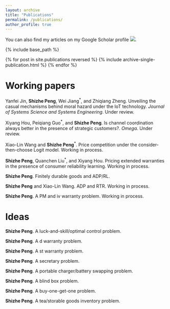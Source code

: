 ```yaml
---
layout: archive
title: "Publications"
permalink: /publications/
author_profile: true
---
```


You can also find my articles on my Google Scholar profile <a href='https://scholar.google.com/citations?user=V2KUfigAAAAJ&hl'><img src="https://img.shields.io/badge/citations%20-118-9cf?style=flat-square&logo=Google%20Scholar&labelColor=f6f6f6&color=9cf&style=flat&label=citations"></a>.

{% include base_path %}

{% for post in site.publications reversed %}
  {% include archive-single-publication.html %}
{% endfor %}

Working papers
======

Yanfei Jin, <b>Shizhe Peng</b>, Wei Jiang<sup>*</sup>, and Zhiqiang Zheng. Unveiling the casual mechanisms behind moral hazard under the IoT technology. <i>Journal of Systems Science and Systems Engineering</i>. Under review.

Xiyang Hou, Peiqiang Guo<sup>*</sup>, and <b>Shizhe Peng</b>. Is channel coordination always better in the presence of strategic customers?. <i>Omega</i>. Under review.

Xiao-Lin Wang and <b>Shizhe Peng</b><sup>*</sup>. Price competition under the consider-then-choose Logit model. Working in process.

<b>Shizhe Peng</b>, Quanchen Liu<sup>*</sup>, and Xiyang Hou. Pricing extended warranties in the presence of consumer reliability learning. Working in process.

<b>Shizhe Peng</b>. Finitely durable goods and ADP/RL.

<b>Shizhe Peng</b> and Xiao-Lin Wang. ADP and RTR. Working in process.

<b>Shizhe Peng</b>. A PM and iv warranty problem. Working in process.

Ideas
======

<b>Shizhe Peng</b>. A luck-and-skill/optimal control problem.

<b>Shizhe Peng</b>. A d warranty problem.

<b>Shizhe Peng</b>. A st warranty problem.

<b>Shizhe Peng</b>. A secretary problem.

<b>Shizhe Peng</b>. A portable charger/battery swapping problem.

<b>Shizhe Peng</b>. A blind box problem.

<b>Shizhe Peng</b>. A buy-one-get-one problem.

<b>Shizhe Peng</b>. A tea/storable goods inventory problem.
